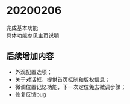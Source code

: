 20200206
====

完成基本功能  
具体功能参见主页说明

后续增加内容
----
* 外观配置选项；  
* 关于对话框，提供首页抵制和版权信息；  
* 微调位置记忆功能，下一次定位免去微调步骤；  
* 修复反馈bug

